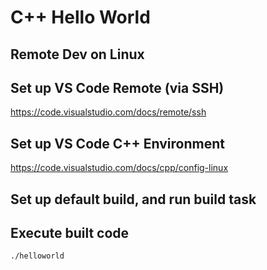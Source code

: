 # C++ Hello World

## Remote Dev on Linux

## Set up VS Code Remote (via SSH)
https://code.visualstudio.com/docs/remote/ssh

## Set up VS Code C++ Environment
https://code.visualstudio.com/docs/cpp/config-linux

## Set up default build, and run build task

## Execute built code
```
./helloworld
```